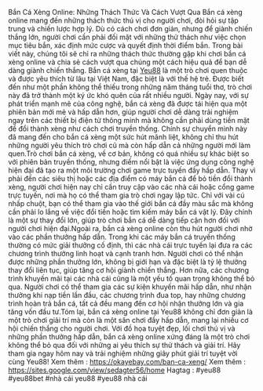  Bắn Cá Xèng Online: Những Thách Thức Và Cách Vượt Qua
 Bắn cá xèng online mang đến những thách thức thú vị cho người chơi, đòi hỏi sự tập trung và chiến lược hợp lý. Dù có cách chơi đơn giản, nhưng để giành chiến thắng lớn, người chơi cần phải đối mặt với những thử thách như việc chọn mục tiêu bắn, xác định mức cược và quyết định thời điểm bắn. Trong bài viết này, chúng tôi sẽ chỉ ra những thách thức thường gặp khi chơi bắn cá xèng online và chia sẻ cách vượt qua chúng một cách hiệu quả để bạn dễ dàng giành chiến thắng.
Bắn cá xèng tại [Yeu88](https://okayebay.com/)  là một trò chơi quen thuộc và được yêu thích từ lâu tại Việt Nam, đặc biệt là với thế hệ trẻ. Được biết đến như một phần không thể thiếu trong những năm tháng tuổi thơ, trò chơi này đã trở thành một ký ức khó quên của rất nhiều người. Ngày nay, với sự phát triển mạnh mẽ của công nghệ, bắn cá xèng đã được tái hiện qua một phiên bản mới mẻ và hấp dẫn hơn, giúp người chơi dễ dàng trải nghiệm ngay trên các thiết bị điện tử thông minh mà không cần phải dùng tiền mặt để đổi thành xèng như cách chơi truyền thống. Chính sự chuyển mình này đã mang đến cho bắn cá xèng một sức hút mãnh liệt, không chỉ thu hút những người yêu thích trò chơi cũ mà còn hấp dẫn cả những người mới làm quen.Trò chơi bắn cá xèng, về cơ bản, không có quá nhiều sự khác biệt so với phiên bản truyền thống, nhưng điểm nổi bật là việc ứng dụng công nghệ hiện đại đã tạo ra một môi trường chơi game trực tuyến đầy hấp dẫn. Thay vì phải đến các siêu thị hoặc các địa điểm có máy bắn cá để bỏ tiền đổi thành xèng, người chơi hiện nay chỉ cần truy cập vào các nhà cái hoặc cổng game trực tuyến, nơi mà họ có thể tham gia trò chơi ngay lập tức. Chỉ với vài cú nhấp chuột, bạn có thể tham gia vào thế giới bắn cá đầy màu sắc mà không cần phải lo lắng về việc đổi tiền hoặc tìm kiếm máy bắn cá vật lý. Đây chính là một sự thay đổi lớn, giúp trò chơi bắn cá dễ dàng tiếp cận hơn đối với người chơi hiện đại.Ngoài ra, bắn cá xèng online còn thu hút người chơi nhờ vào các phần thưởng hấp dẫn. Trong khi các máy bắn cá truyền thống thường có mức giải thưởng cố định, thì các nhà cái trực tuyến lại đưa ra các chương trình thưởng linh hoạt và cạnh tranh hơn. Người chơi có thể nhận được những phần thưởng lớn, không bị giới hạn và đặc biệt là tỷ lệ thưởng thay đổi liên tục, giúp tăng cơ hội giành chiến thắng. Hơn nữa, các chương trình khuyến mãi tại các nhà cái cũng là một yếu tố quan trọng không thể bỏ qua. Người chơi có thể tham gia các sự kiện khuyến mãi hấp dẫn, như nhận thưởng khi nạp tiền lần đầu, các chương trình đua top, hay những chương trình hoàn trả bắn cá, tất cả đều mang đến cơ hội nhận thưởng lớn và gia tăng vốn đầu tư.Tóm lại, bắn cá xèng online tại Yeu88 không chỉ đơn giản là một trò chơi giải trí mà còn là một sân chơi đầy hấp dẫn, mang lại nhiều cơ hội chiến thắng cho người chơi. Với đồ họa tuyệt đẹp, lối chơi thú vị và những phần thưởng hấp dẫn, bắn cá xèng online xứng đáng là một trò chơi không thể bỏ qua đối với những ai yêu thích sự thử thách và giải trí. Hãy tham gia ngay hôm nay và trải nghiệm những giây phút giải trí tuyệt vời cùng Yeu88!
Xem thêm : https://okayebay.com/ban-ca-xeng/
Xem thêm  : https://sites.google.com/view/sedagter56/home
Hagtag : #yeu88 #yeu88bet #nhà cái yeu88 #yeu88 nhà cái
